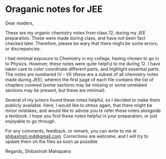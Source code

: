 # Oraganic notes for JEE

Dear readers,


These are my organic chemistry notes from class 12, during my JEE preparation. These were made during class, and have not been fact checked later. Therefore, please be wary that there might be some errors, or discrepancies. 

I had minimal exposure to Chemistry in my college, having chosen to go in to Physics. However, these notes were quite helpful to me during 12. I have taken care to color coordinate different parts, and highlight essential parts. The notes are numbered IV - VII (these are a subset of all chemistry notes made during JEE), wherein the first page of each file contains the list of chapters covered (some sections may be missing or some unrelated sections may be present, but these are minimal). 

Several of my juniors found these notes helpful, so I decided to make them publicly available. Here, I would like to stress again, that there might be minor mistakes, and would like to advise you to refer these notes alongside a textbook. I hope you find these notes helpful in your preparation, or just enjoyable to go through. 

For any comments, feedback, or remark, you can write to me at shibashish.m4@gmail.com. Corrections are welcome, and I will try to update them on the files as soon as possible.


Regards,
Shibashish Mahapatra
